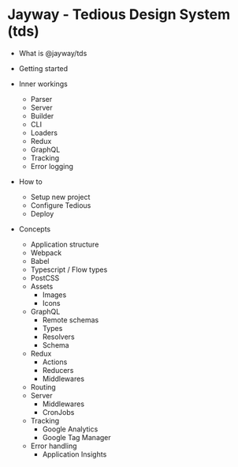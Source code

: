 # Jayway - Tedious Design System (tds)

- What is @jayway/tds
- Getting started
- Inner workings

  - Parser
  - Server
  - Builder
  - CLI
  - Loaders
  - Redux
  - GraphQL
  - Tracking
  - Error logging

- How to

  - Setup new project
  - Configure Tedious
  - Deploy

- Concepts

  - Application structure
  - Webpack
  - Babel
  - Typescript / Flow types
  - PostCSS
  - Assets
    - Images
    - Icons
  - GraphQL
    - Remote schemas
    - Types
    - Resolvers
    - Schema
  - Redux
    - Actions
    - Reducers
    - Middlewares
  - Routing
  - Server
    - Middlewares
    - CronJobs
  - Tracking
    - Google Analytics
    - Google Tag Manager
  - Error handling
    - Application Insights
